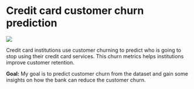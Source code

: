 # Credit card customer churn prediction

![](https://images.unsplash.com/photo-1599050751795-6cdaafbc2319?ixid=MXwxMjA3fDB8MHxwaG90by1wYWdlfHx8fGVufDB8fHw%3D&ixlib=rb-1.2.1&auto=format&fit=crop&w=1100&q=80)

Credit card institutions use customer churning to predict who is going to stop using their credit card services. This churn metrics helps institutions improve customer retention.

**Goal:**
My goal is to predict customer churn from the dataset and gain some insights on how the bank can reduce the customer churn. 
